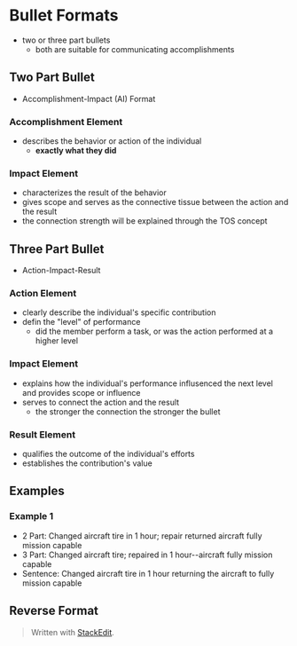 # Bullet Formats

- two or three part bullets
	- both are suitable for communicating accomplishments

## Two Part Bullet

- Accomplishment-Impact (AI) Format

### Accomplishment Element

 - describes the behavior or action of the individual
	 - **exactly what they did**

### Impact Element

- characterizes the result of the behavior
- gives scope and serves as the connective tissue between the action and the result
- the connection strength will be explained through the TOS concept

## Three Part Bullet

- Action-Impact-Result

### Action Element

- clearly describe the individual's specific contribution
- defin the "level" of performance
	- did the member perform a task, or was the action performed at a higher level

### Impact Element

- explains how the individual's performance influsenced the next level and provides scope or influence
- serves to connect the action and the result
	- the stronger the connection the stronger the bullet

### Result Element

- qualifies the outcome of the individual's efforts
- establishes the contribution's value

## Examples

### Example 1

- 2 Part: Changed aircraft tire in 1 hour; repair returned aircraft fully mission capable
- 3 Part: Changed aircraft tire; repaired in 1 hour--aircraft fully mission capable
- Sentence: Changed aircraft tire in 1 hour returning the aircraft to fully mission capable

## Reverse Format



> Written with [StackEdit](https://stackedit.io/).
<!--stackedit_data:
eyJoaXN0b3J5IjpbLTk0MjgzNjY4LDE4MTM2NDA4NjUsOTUyMz
M1ODQ3LDMyODYxMzk3LDEyOTg4OTI1ODUsNjEwMzgzMjI4XX0=

-->